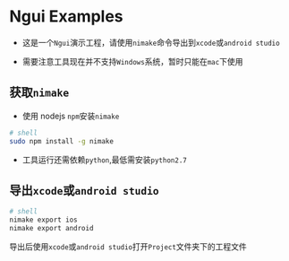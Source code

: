 Ngui Examples
===============

* 这是一个`Ngui`演示工程，请使用`nimake`命令导出到`xcode`或`android studio`

* 需要注意工具现在并不支持`Windows`系统，暂时只能在`mac`下使用

## 获取`nimake`

* 使用 nodejs `npm`安装`nimake`


```sh
# shell
sudo npm install -g nimake

```

* 工具运行还需依赖`python`,最低需安装`python2.7`

## 导出`xcode`或`android studio`

```sh
# shell
nimake export ios
nimake export android
```

导出后使用`xcode`或`android studio`打开`Project`文件夹下的工程文件

